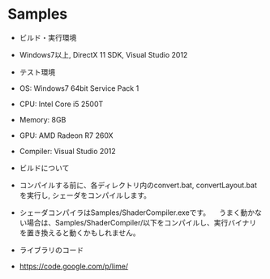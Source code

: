 Samples
=======
* ビルド・実行環境
 * Windows7以上, DirectX 11 SDK, Visual Studio 2012

* テスト環境
 * OS: Windows7 64bit Service Pack 1
 * CPU: Intel Core i5 2500T
 * Memory: 8GB
 * GPU: AMD Radeon R7 260X
 * Compiler: Visual Studio 2012

* ビルドについて
 * コンパイルする前に、各ディレクトリ内のconvert.bat, convertLayout.batを実行し, シェーダをコンパイルします。
 * シェーダコンパイラはSamples/ShaderCompiler.exeです。
　うまく動かない場合は、Samples/ShaderCompiler/以下をコンパイルし、実行バイナリを置き換えると動くかもしれません。

* ライブラリのコード
 * https://code.google.com/p/lime/
